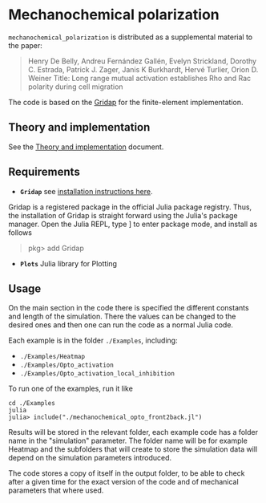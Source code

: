 # Mechanochemical polarization

`mechanochemical_polarization` is distributed as a supplemental material to the paper:

> Henry De Belly, Andreu Fernández Gallén, Evelyn Strickland, Dorothy C. Estrada, Patrick J. Zager, Janis K Burkhardt, Hervé Turlier,  Orion D. Weiner Title: Long range mutual activation establishes Rho and Rac polarity during cell migration 

The code is based on the [Gridap](https://github.com/gridap/Gridap.jl) for the finite-element implementation.

## Theory and implementation

See the [Theory and implementation](theory_implementation.md) document.

## Requirements

* **`Gridap`** see [installation instructions here](https://github.com/gridap/Gridap.jl?tab=readme-ov-file#readme).

Gridap is a registered package in the official Julia package registry. Thus, the installation of Gridap is straight forward using the Julia's package manager. Open the Julia REPL, type ] to enter package mode, and install as follows

>pkg> add Gridap

* **`Plots`** Julia library for Plotting


## Usage

On the main section in the code there is specified the different constants and length of the simulation. There the values can be changed to the desired ones and then one can run the code as a normal Julia code.

Each example is in the folder `./Examples`, including:
* `./Examples/Heatmap`
* `./Examples/Opto_activation` 
* `./Examples/Opto_activation_local_inhibition` 

To run one of the examples, run it like
```
cd ./Examples
julia
julia> include("./mechanochemical_opto_front2back.jl")

```

Results will be stored in the relevant folder, each example code has a folder name in the "simulation" parameter. The folder name will be for example Heatmap and the subfolders that will create to store the simulation data will depend on the simulation parameters introduced.

The code stores a copy of itself in the output folder, to be able to check after a given time for the exact version of the code and of mechanical parameters that where used.
